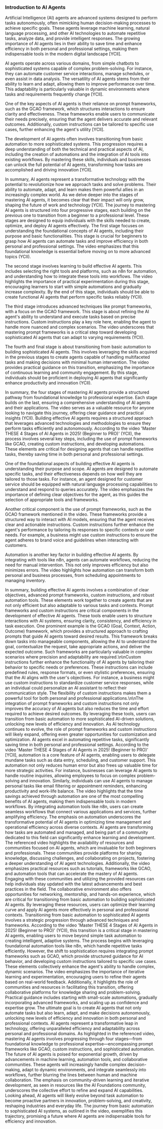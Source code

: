 ### Introduction to AI Agents

Artificial Intelligence (AI) agents are advanced systems designed to perform tasks autonomously, often mimicking human decision-making processes to achieve specific goals. These agents leverage machine learning, natural language processing, and other AI technologies to automate repetitive tasks, analyze data, and provide intelligent responses. The growing importance of AI agents lies in their ability to save time and enhance efficiency in both personal and professional settings, making them indispensable tools in the modern digital landscape [YClI].

AI agents operate across various domains, from simple chatbots to sophisticated systems capable of complex problem-solving. For instance, they can automate customer service interactions, manage schedules, or even assist in data analysis. The versatility of AI agents stems from their ability to learn and adapt, allowing them to improve performance over time. This adaptability is particularly valuable in dynamic environments where tasks and requirements frequently change [YClI].

One of the key aspects of AI agents is their reliance on prompt frameworks, such as the GCAO framework, which structures interactions to ensure clarity and effectiveness. These frameworks enable users to communicate their needs precisely, ensuring that the agent delivers accurate and relevant outcomes. Additionally, custom instructions can be tailored to specific use cases, further enhancing the agent's utility [YClI].

The development of AI agents often involves transitioning from basic automation to more sophisticated systems. This progression requires a deep understanding of both the technical and practical aspects of AI, including the creation of automations and the integration of AI tools into existing workflows. By mastering these skills, individuals and businesses can unlock the full potential of AI agents, transforming how tasks are accomplished and driving innovation [YClI].

In summary, AI agents represent a transformative technology with the potential to revolutionize how we approach tasks and solve problems. Their ability to automate, adapt, and learn makes them powerful allies in an increasingly complex world. As we delve deeper into the stages of mastering AI agents, it becomes clear that their impact will only grow, shaping the future of work and technology [YClI].
The journey to mastering AI agents is structured into four progressive stages, each building on the previous one to transition from a beginner to a professional level. These stages are designed to equip individuals with the skills needed to create, optimize, and deploy AI agents effectively. The first stage focuses on understanding the foundational concepts of AI agents, including their purpose and basic functionalities. This stage is crucial for beginners to grasp how AI agents can automate tasks and improve efficiency in both personal and professional settings. The video emphasizes that this foundational knowledge is essential before moving on to more advanced topics (YClI).

The second stage involves learning to build effective AI agents. This includes selecting the right tools and platforms, such as n8n for automation, and understanding how to integrate these tools into workflows. The video highlights the importance of practical experimentation during this stage, encouraging learners to start with simple automations and gradually increase complexity. By the end of this stage, individuals should be able to create functional AI agents that perform specific tasks reliably (YClI).

The third stage introduces advanced techniques like prompt frameworks, with a focus on the GCAO framework. This stage is about refining the AI agent's ability to understand and execute tasks based on precise instructions. Custom instructions play a key role here, enabling the agent to handle more nuanced and complex scenarios. The video underscores that mastering prompt frameworks is a critical step toward developing sophisticated AI agents that can adapt to varying requirements (YClI).

The fourth and final stage is about transitioning from basic automation to building sophisticated AI agents. This involves leveraging the skills acquired in the previous stages to create agents capable of handling multifaceted tasks and making decisions with minimal human intervention. The video provides practical guidance on this transition, emphasizing the importance of continuous learning and community engagement. By this stage, individuals should be proficient in deploying AI agents that significantly enhance productivity and innovation (YClI).

In summary, the four stages of mastering AI agents provide a structured pathway from foundational knowledge to professional expertise. Each stage builds on the last, ensuring a comprehensive understanding of AI agents and their applications. The video serves as a valuable resource for anyone looking to navigate this journey, offering clear guidance and practical insights (YClI).
Building effective AI agents requires a structured approach that leverages advanced technologies and methodologies to ensure they perform tasks efficiently and autonomously. According to the video 'Master THESE 4 Stages of AI Agents in 2025! (Beginner to PRO)' (YClI), the process involves several key steps, including the use of prompt frameworks like GCAO, creating custom instructions, and developing automations. These elements are critical for designing agents that can handle repetitive tasks, thereby saving time in both personal and professional settings.

One of the foundational aspects of building effective AI agents is understanding their purpose and scope. AI agents are designed to automate specific tasks, and their effectiveness depends on how well they are tailored to those tasks. For instance, an agent designed for customer service should be equipped with natural language processing capabilities to understand and respond to queries accurately. The video emphasizes the importance of defining clear objectives for the agent, as this guides the selection of appropriate tools and frameworks.

Another critical component is the use of prompt frameworks, such as the GCAO framework mentioned in the video. These frameworks provide a structured way to interact with AI models, ensuring that the agent receives clear and actionable instructions. Custom instructions further enhance the agent's performance by tailoring its responses to specific contexts or user needs. For example, a business might use custom instructions to ensure the agent adheres to brand voice and guidelines when interacting with customers.

Automation is another key factor in building effective AI agents. By integrating with tools like n8n, agents can automate workflows, reducing the need for manual intervention. This not only improves efficiency but also minimizes errors. The video highlights how automation can transform both personal and business processes, from scheduling appointments to managing inventory.

In summary, building effective AI agents involves a combination of clear objectives, advanced prompt frameworks, custom instructions, and robust automation tools. These elements work together to create agents that are not only efficient but also adaptable to various tasks and contexts.
Prompt frameworks and custom instructions are critical components in the development of effective AI agents. These tools enable users to structure interactions with AI systems, ensuring clarity, consistency, and efficiency in task execution. One prominent example is the GCAO (Goal, Context, Action, Outcome) framework, which provides a structured approach to crafting prompts that guide AI agents toward desired results. This framework breaks down tasks into manageable components, allowing the AI to understand the goal, contextualize the request, take appropriate actions, and deliver the expected outcome. Such frameworks are particularly valuable in complex scenarios where precision and adaptability are required.\n\nCustom instructions further enhance the functionality of AI agents by tailoring their behavior to specific needs or preferences. These instructions can include predefined rules, response formats, or even stylistic preferences, ensuring that the AI aligns with the user's objectives. For instance, a business might use custom instructions to standardize customer service responses, while an individual could personalize an AI assistant to reflect their communication style. The flexibility of custom instructions makes them a powerful tool for both personal and professional applications.\n\nThe integration of prompt frameworks and custom instructions not only improves the accuracy of AI agents but also reduces the time and effort required to achieve desired outcomes. By leveraging these tools, users can transition from basic automation to more sophisticated AI-driven solutions, unlocking new levels of efficiency and innovation. As AI technology continues to evolve, the role of prompt frameworks and custom instructions will likely expand, offering even greater opportunities for customization and optimization.
AI agents excel in automating repetitive tasks, significantly saving time in both personal and professional settings. According to the video 'Master THESE 4 Stages of AI Agents in 2025! (Beginner to PRO)' [YClI], automation is a core feature of AI agents, enabling users to delegate mundane tasks such as data entry, scheduling, and customer support. This automation not only reduces human error but also frees up valuable time for more strategic activities. For instance, businesses can leverage AI agents to handle routine inquiries, allowing employees to focus on complex problem-solving and innovation. Similarly, individuals can use AI agents to manage personal tasks like email filtering or appointment reminders, enhancing productivity and work-life balance. The video highlights that the time savings achieved through automation are one of the most compelling benefits of AI agents, making them indispensable tools in modern workflows. By integrating automation tools like n8n, users can create seamless workflows that connect various applications and services, further amplifying efficiency. The emphasis on automation underscores the transformative potential of AI agents in optimizing time management and operational efficiency across diverse contexts.
AI agents are transforming how tasks are automated and managed, and being part of a community dedicated to this field can significantly enhance learning and development. The referenced video highlights the availability of resources and communities focused on AI agents, which are invaluable for both beginners and professionals. These communities provide platforms for sharing knowledge, discussing challenges, and collaborating on projects, fostering a deeper understanding of AI agent technologies. Additionally, the video emphasizes practical resources such as tutorials, frameworks like GCAO, and automation tools that can accelerate the mastery of AI agents. Engaging with these communities and utilizing the provided resources can help individuals stay updated with the latest advancements and best practices in the field. The collaborative environment also offers opportunities for networking, mentorship, and hands-on experience, which are critical for transitioning from basic automation to building sophisticated AI agents. By leveraging these resources, users can optimize their learning curve and apply AI agents more effectively in personal and professional contexts.
Transitioning from basic automation to sophisticated AI agents involves a strategic progression through advanced techniques and frameworks. According to the video 'Master THESE 4 Stages of AI Agents in 2025! (Beginner to PRO)' (YClI), this transition is a critical stage in mastering AI agents, enabling users to move beyond simple task automation to creating intelligent, adaptive systems. The process begins with leveraging foundational automation tools like n8n, which handle repetitive tasks efficiently. However, the shift to sophistication requires integrating prompt frameworks such as GCAO, which provide structured guidance for AI behavior, and developing custom instructions tailored to specific use cases. These elements collectively enhance the agent's ability to handle complex, dynamic scenarios. The video emphasizes the importance of iterative learning and experimentation, encouraging users to refine their agents based on real-world feedback. Additionally, it highlights the role of communities and resources in facilitating this transition, offering collaborative platforms for knowledge sharing and problem-solving. Practical guidance includes starting with small-scale automations, gradually incorporating advanced frameworks, and scaling up as confidence and expertise grow. The ultimate goal is to create AI agents that not only automate tasks but also learn, adapt, and make decisions autonomously, unlocking new levels of efficiency and innovation in both personal and professional contexts.
AI agents represent a transformative leap in technology, offering unparalleled efficiency and adaptability across personal and professional domains. As highlighted in the referenced video, mastering AI agents involves progressing through four stages—from foundational knowledge to professional expertise—encompassing prompt frameworks like GCAO, custom instructions, and sophisticated automation. The future of AI agents is poised for exponential growth, driven by advancements in machine learning, automation tools, and collaborative communities. These agents will increasingly handle complex decision-making, adapt to dynamic environments, and integrate seamlessly into workflows, further blurring the lines between human and machine collaboration. The emphasis on community-driven learning and iterative development, as seen in resources like the AI Foundations community, underscores the collective effort to refine and expand AI capabilities. Looking ahead, AI agents will likely evolve beyond task automation to become proactive partners in innovation, problem-solving, and creativity, reshaping industries and everyday life. The journey from basic automation to sophisticated AI systems, as outlined in the video, exemplifies this trajectory, promising a future where AI agents are indispensable tools for efficiency and innovation.


